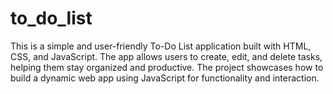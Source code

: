 # to_do_list
This is a simple and user-friendly To-Do List application built with HTML, CSS, and JavaScript. The app allows users to create, edit, and delete tasks, helping them stay organized and productive. The project showcases how to build a dynamic web app using JavaScript for functionality and interaction.
